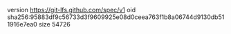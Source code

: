 version https://git-lfs.github.com/spec/v1
oid sha256:95883df9c56733d3f9609925e08d0ceea763f1b8a06744d9130db511916e7ea0
size 54726

